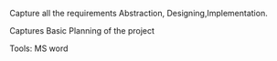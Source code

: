 
Capture all the requirements Abstraction, Designing,Implementation.

Captures Basic Planning of the project 

Tools:  MS word 
